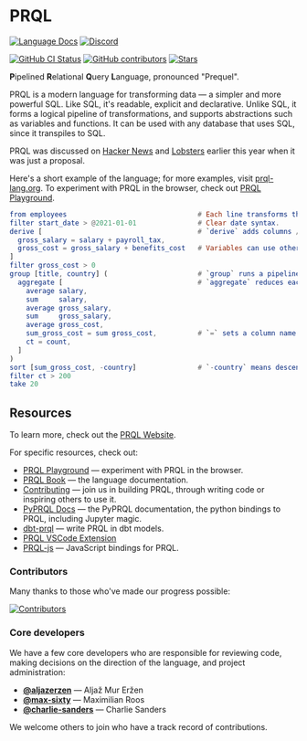 # PRQL

<!-- User badges on first line (language docs & chat) -->

[![Language Docs](https://img.shields.io/badge/DOCS-LANGUAGE-blue?style=for-the-badge)](https://prql-lang.org)
[![Discord](https://img.shields.io/discord/936728116712316989?label=discord%20chat&style=for-the-badge)](https://discord.gg/eQcfaCmsNc)

<!-- Dev badges on first line (language docs & chat) -->

[![GitHub CI Status](https://img.shields.io/github/workflow/status/prql/prql/tests?logo=github&style=for-the-badge)](https://github.com/prql/prql/actions?query=workflow:tests)
[![GitHub contributors](https://img.shields.io/github/contributors/prql/prql?style=for-the-badge)](https://github.com/prql/prql/graphs/contributors)
[![Stars](https://img.shields.io/github/stars/prql/prql?style=for-the-badge)](https://github.com/prql/prql/stargazers)

**P**ipelined **R**elational **Q**uery **L**anguage, pronounced "Prequel".

PRQL is a modern language for transforming data — a simpler and more powerful
SQL. Like SQL, it's readable, explicit and declarative. Unlike SQL, it forms a
logical pipeline of transformations, and supports abstractions such as variables
and functions. It can be used with any database that uses SQL, since it
transpiles to SQL.

PRQL was discussed on [Hacker
News](https://news.ycombinator.com/item?id=30060784#30062329) and
[Lobsters](https://lobste.rs/s/oavgcx/prql_simpler_more_powerful_sql) earlier
this year when it was just a proposal.

Here's a short example of the language; for more examples, visit
[prql-lang.org][prql website]. To experiment with PRQL in the browser, check out
[PRQL Playground][prql playground].

```elm
from employees                                # Each line transforms the previous result.
filter start_date > @2021-01-01               # Clear date syntax.
derive [                                      # `derive` adds columns / variables.
  gross_salary = salary + payroll_tax,
  gross_cost = gross_salary + benefits_cost   # Variables can use other variables.
]
filter gross_cost > 0
group [title, country] (                      # `group` runs a pipeline over each group.
  aggregate [                                 # `aggregate` reduces each group to a row.
    average salary,
    sum     salary,
    average gross_salary,
    sum     gross_salary,
    average gross_cost,
    sum_gross_cost = sum gross_cost,          # `=` sets a column name.
    ct = count,
  ]
)
sort [sum_gross_cost, -country]               # `-country` means descending order.
filter ct > 200
take 20
```

## Resources

To learn more, check out the [PRQL Website][prql website].

<!-- should we have a call-to-action like following #1 or on Twitter? -->

For specific resources, check out:

- [PRQL Playground][prql playground] — experiment with PRQL in the browser.
- [PRQL Book][prql book] — the language documentation.
- [Contributing][contributing] — join us in building PRQL, through writing code or
  inspiring others to use it.
- [PyPRQL Docs](https://pyprql.readthedocs.io) — the PyPRQL documentation, the
  python bindings to PRQL, including Jupyter magic.
- [dbt-prql][dbt-prql] — write PRQL in dbt models.
- [PRQL VSCode Extension](https://marketplace.visualstudio.com/items?itemName=prql.prql)
- [PRQL-js](https://www.npmjs.com/package/prql-js) — JavaScript bindings for PRQL.

### Contributors

Many thanks to those who've made our progress possible:

[![Contributors](https://contrib.rocks/image?repo=prql/prql)](https://github.com/prql/prql/graphs/contributors)

### Core developers

We have a few core developers who are responsible for reviewing code, making
decisions on the direction of the language, and project administration:

- [**@aljazerzen**](https://github.com/aljazerzen) — Aljaž Mur Eržen
- [**@max-sixty**](https://github.com/max-sixty) — Maximilian Roos
- [**@charlie-sanders**](https://github.com/charlie-sanders) — Charlie Sanders

We welcome others to join who have a track record of contributions.

[prql book]: https://prql-lang.org/book
[prql website]: https://prql-lang.org
[prql playground]: https://prql-lang.org/playground
[contributing]: ./CONTRIBUTING.md
[dbt-prql]: https://github.com/prql/dbt-prql
